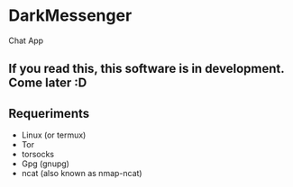 # DarkMessenger
Chat App

## If you read this, this software is in development. Come later :D

## Requeriments
- Linux (or termux)
- Tor
- torsocks
- Gpg (gnupg)
- ncat (also known as nmap-ncat)
